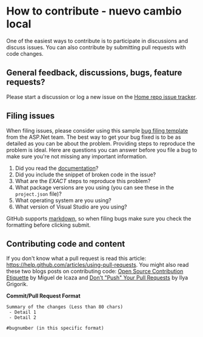 ﻿# How to contribute - nuevo cambio local

One of the easiest ways to contribute is to participate in discussions and discuss issues. You can also contribute by submitting pull requests with code changes.

## General feedback, discussions, bugs, feature requests?
Please start a discussion or log a new issue on the [Home repo issue tracker](https://github.com/Microsoft/PartsUnlimited/issues).

## Filing issues
When filing issues, please consider using this sample [bug filing template](https://github.com/aspnet/Home/wiki/Functional-bug-template) from the ASP.Net team.
The best way to get your bug fixed is to be as detailed as you can be about the problem.
Providing steps to reproduce the problem is ideal.
Here are questions you can answer before you file a bug to make sure you're not missing any important information.

1. Did you read the [documentation](https://github.com/Microsoft/PartsUnlimited/tree/master/docs)?
2. Did you include the snippet of broken code in the issue?
3. What are the *EXACT* steps to reproduce this problem?
4. What package versions are you using (you can see these in the `project.json` file)?
5. What operating system are you using?
6. What version of Visual Studio are you using?

GitHub supports [markdown](http://github.github.com/github-flavored-markdown/), so when filing bugs make sure you check the formatting before clicking submit.

## Contributing code and content
If you don't know what a pull request is read this article: https://help.github.com/articles/using-pull-requests.
You might also read these two blogs posts on contributing code: [Open Source Contribution Etiquette](http://tirania.org/blog/archive/2010/Dec-31.html) by Miguel de Icaza and [Don't "Push" Your Pull Requests](http://www.igvita.com/2011/12/19/dont-push-your-pull-requests/) by Ilya Grigorik.

**Commit/Pull Request Format**

```
Summary of the changes (Less than 80 chars)
 - Detail 1
 - Detail 2

#bugnumber (in this specific format)
```